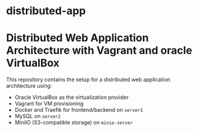 # distributed-app
# Distributed Web Application Architecture with Vagrant and oracle VirtualBox

This repository contains the setup for a distributed web application architecture using:
- Oracle VirtualBox as the virtualization provider
- Vagrant for VM provisioning
- Docker and Traefik for frontend/backend on `server1`
- MySQL on `server2`
- MiniIO (S3-compatible storage) on `minio-server`





